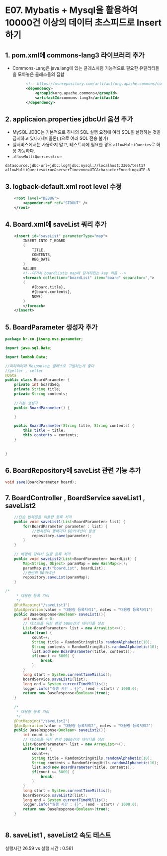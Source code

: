 # E07. Mybatis + Mysql을 활용하여 10000건 이상의 데이터 초스피드로 Insert하기

## 1. pom.xml에 commons-lang3 라이브러리 추가

- Commons-Lang은 java.lang에 있는 클래스처럼 기능적으로 필요한 유틸리티들을 모아놓은 클래스들의 집합

  ```XML
  		<!-- https://mvnrepository.com/artifact/org.apache.commons/commons-lang3 -->
  		<dependency>
  			<groupId>org.apache.commons</groupId>
  			<artifactId>commons-lang3</artifactId>
  		</dependency>
  ```

## 2. applicaion.properties jdbcUrl 옵션 추가

- MySQL JDBC는 기본적으로 하나의 SQL 실행 요청에 여러 SQL을 실행하는 것을 금지하고 있다.(세미콜론(;)으로 여러 SQL 전송 불가)
- 실서비스에서는 사용하지 말고, 테스트시에 필요한 경우 `allowMultiQueries`로 허용 가능하다.
- `allowMultiQueries=true`

```properties
datasource.jdbc-url=jdbc:log4jdbc:mysql://localhost:3306/test1?allowMultiQueries=true&serverTimezone=UTC&characterEncoding=UTF-8
```

## 3. logback-default.xml root level 수정

```xml
	<root level="DEBUG">
		<appender-ref ref="STDOUT" />
	</root>
```

## 4. Board.xml에 saveList 쿼리 추가

```xml
	<insert id="saveList" parameterType="map">
		INSERT INTO T_BOARD
		(
			TITLE,
			CONTENTS,
			REG_DATE
		)
		VALUES
		<!--여기서 boardList는 map에 담겨져있는 key 이름 -->
		<foreach collection="boardList" item="board" separator=",">
		(
			#{board.title},
			#{board.contents},
			NOW()
		)
		</foreach>
	</insert>
```

## 5. BoardParameter 생성자 추가

```java
package kr.co.jisung.mvc.parameter;

import java.sql.Date;

import lombok.Data;

//파라미터와 Response는 클래스로 구별하는게 좋다
//getter , setter
@Data
public class BoardParameter {
	private int boardSeq;
	private String title;
	private String contents;
	
	//기본 생성자
	public BoardParameter() {

	}

	public BoardParameter(String title, String contents) {
		this.title = title;
		this.contents = contents;
	}
	
	
}

```



## 6. BoardRepository에 saveList 관련 기능 추가

```java
void save(BoardParameter board);
```



## 7. BoardController , BoardService  saveList1 , saveList2 

```java
	//단순 반복문을 이용한 등록 처리
	public void saveList1(List<BoardParameter> list) {
		for(BoardParameter parameter : list) {
			//반복문이 돌때마다 DB커넥션이 발생
			repository.save(parameter);
		}
	}
	
	// 배열에 담아서 일괄 등록 처리
	public void saveList2(List<BoardParameter> boardList) {
		Map<String, Object> paramMap = new HashMap<>();
		paramMap.put("boardList", boardList);
		//한번의 DB커넥션
		repository.saveList(paramMap);
	}
```

```java
/*
	 * 대용량 등록 처리
	 */
	@PutMapping("/saveList1")
	@ApiOperation(value = "대용량 등록처리1", notes = "대용량 등록처리1")
	public BaseResponse<Boolean> saveList1(){
		int count = 0;
		// 테스트를 위한 랜덤 5000건의 데이터를 생성
		List<BoardParameter> list = new ArrayList<>();
		while(true) {
			count++;
			String title = RandomStringUtils.randomAlphabetic(10);
			String contents = RandomStringUtils.randomAlphabetic(10);
			list.add(new BoardParameter(title, contents));
			if(count >= 5000) {
				break;
			}
		}
		long start = System.currentTimeMillis();
		boardService.saveList1(list);
		long end = System.currentTimeMillis();
		logger.info("실행 시간 : {}", (end - start) / 1000.0);
		return new BaseResponse<Boolean>(true);
	}
	
	/*
	 * 대용량 등록 처리
	 */
	@PutMapping("/saveList2")
	@ApiOperation(value = "대용량 등록처리2", notes = "대용량 등록처리2")
	public BaseResponse<Boolean> saveList2(){
		int count = 0;
		// 테스트를 위한 랜덤 5000건의 데이터를 생성
		List<BoardParameter> list = new ArrayList<>();
		while(true) {
			count++;
			String title = RandomStringUtils.randomAlphabetic(10);
			String contents = RandomStringUtils.randomAlphabetic(10);
			list.add(new BoardParameter(title, contents));
			if(count >= 5000) {
				break;
			}
		}
		long start = System.currentTimeMillis();
		boardService.saveList2(list);
		long end = System.currentTimeMillis();
		logger.info("실행 시간 : {}", (end - start) / 1000.0);
		return new BaseResponse<Boolean>(true);
	}
	
```



## 8.  saveList1 , saveList2 속도 테스트

실행시간 26.59 vs 실행 시간 : 0.561

